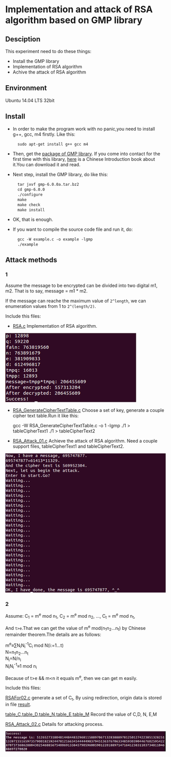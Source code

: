 # Implementation and attack of RSA algorithm based on GMP library

## Desciption

This experiment need to do these things:

- Install the GMP library
- Implementation of RSA algorithm
- Achive the attack of RSA algorithm

## Environment

Ubuntu 14.04 LTS 32bit

## Install

- In order to make the program work with no panic,you need to install g++, gcc, m4 firstly. Like this:

		sudo apt-get install g++ gcc m4

- Then, get the [package of GMP library](GMP/gmp-6.0.0a.tar.bz2). If you come into contact for the first time with this library, [here](GMP/GMP_Chinese_Introduction_3.pdf) is a Chinese Introduction book about it.You can download it and read.
- Next step, install the GMP library, do like this:

    	tar jxvf gmp-6.0.0a.tar.bz2
    	cd gmp-6.0.0
		./configure
    	make
		make check
		make install

- OK, that is enough.
- If you want to compile the source code file and run it, do:

		gcc -W example.c -o example -lgmp
    	./example

## Attack methods

### 1

Assume the message to be encrypted can be divided into two digital m1, m2. That is to say, message = m1 * m2.

If the message can reache the maximum value of `2^length`, we can enumeration values from 1 to `2^(length/2)`.

Include this files:

- [RSA.c](RSA.c) Implementation of RSA algorithm.


![Effect diagram](img/1.png)

- [RSA_GenerateCipherTextTable.c](RSA_GenerateCipherTextTable.c) Choose a set of key, generate a couple cipher text table.Run it like this:

	gcc -W RSA_GenerateCipherTextTable.c -o 1 -lgmp 
    ./1 > tableCipherText1
	./1 > tableCipherText2


- [RSA_Attack_01.c](RSA_Attack_01.c) Achieve the attack of RSA algorithm. Need a couple support files, tableCipherText1 and tableCipherText2.

![Effect diagram](img/2.png)

### 2
Assume:
	C<sub>1</sub> = m<sup>e</sup> mod n<sub>1</sub>,
	C<sub>2</sub> = m<sup>e</sup> mod n<sub>2</sub>,
	...,
	C<sub>t</sub> = m<sup>e</sup> mod n<sub>t</sub>,

And `t>e`.That we can get the value of m<sup>e</sup> mod(n<sub>1</sub>n<sub>2</sub>...n<sub>t</sub>) by Chinese remainder theorem.The details are as follows:

m<sup>e</sup>≡∑N<sub>i</sub>N<sub>i</sub><sup>-1</sup>C<sub>i</sub> mod N(i:=1...t)  
N=n<sub>1</sub>n<sub>2</sub>...n<sub>t</sub>  
N<sub>i</sub>=N/n<sub>i</sub>  
N<sub>i</sub>N<sub>i</sub><sup>-1</sup>≡1 mod n<sub>i</sub>

Because of t>e && m<n it equals m<sup>e</sup>, then we can get m easily.

Include this files:

[RSAFor02.c](RSAFor02.c) generate a set of C<sub>t</sub>, By using redirection, origin data is stored in file [result](result).

[table_C](table_C),[table_D](table_D),[table_N](table_N),[table_E](table_E),[table_M](table_M) Record the value of C,D, N, E,M

[RSA_Attack_02.c](RSA_Attack_02.c) Details for attacking process.

![Effect diagram](img/3.png)
